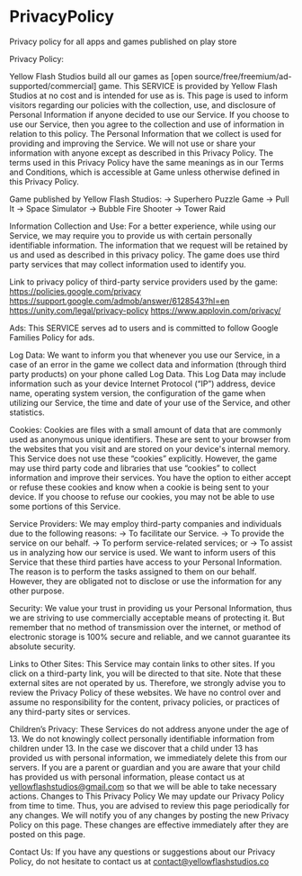 # PrivacyPolicy
Privacy policy for all apps and games published on play store

Privacy Policy: 

Yellow Flash Studios build all our games as [open source/free/freemium/ad-supported/commercial] game. This SERVICE is provided by Yellow Flash Studios at no cost and is intended for use as is.
This page is used to inform visitors regarding our policies with the collection, use, and disclosure of Personal Information if anyone decided to use our Service.
If you choose to use our Service, then you agree to the collection and use of information in relation to this policy. The Personal Information that we collect is used for providing and improving the Service. We will not use or share your information with anyone except as described in this Privacy Policy.
The terms used in this Privacy Policy have the same meanings as in our Terms and Conditions, which is accessible at Game unless otherwise defined in this Privacy Policy.

Game published by Yellow Flash Studios:
-> Superhero Puzzle Game
-> Pull It
-> Space Simulator
-> Bubble Fire Shooter
-> Tower Raid

Information Collection and Use:
For a better experience, while using our Service, we may require you to provide us with certain personally identifiable information. The information that we request will be retained by us and used as described in this privacy policy.
The game does use third party services that may collect information used to identify you.

Link to privacy policy of third-party service providers used by the game:
https://policies.google.com/privacy
https://support.google.com/admob/answer/6128543?hl=en
https://unity.com/legal/privacy-policy
https://www.applovin.com/privacy/

Ads:
This SERVICE serves ad to users and is committed to follow Google Families Policy for ads.

Log Data:
We want to inform you that whenever you use our Service, in a case of an error in the game we collect data and information (through third party products) on your phone called Log Data. This Log Data may include information such as your device Internet Protocol (“IP”) address, device name, operating system version, the configuration of the game when utilizing our Service, the time and date of your use of the Service, and other statistics.

Cookies:
Cookies are files with a small amount of data that are commonly used as anonymous unique identifiers. These are sent to your browser from the websites that you visit and are stored on your device's internal memory.
This Service does not use these “cookies” explicitly. However, the game may use third party code and libraries that use “cookies” to collect information and improve their services. You have the option to either accept or refuse these cookies and know when a cookie is being sent to your device. If you choose to refuse our cookies, you may not be able to use some portions of this Service.

Service Providers:
We may employ third-party companies and individuals due to the following reasons:
-> To facilitate our Service.
-> To provide the service on our behalf.
-> To perform service-related services; or
-> To assist us in analyzing how our service is used.
We want to inform users of this Service that these third parties have access to your Personal Information. The reason is to perform the tasks assigned to them on our behalf. However, they are obligated not to disclose or use the information for any other purpose.

Security:
We value your trust in providing us your Personal Information, thus we are striving to use commercially acceptable means of protecting it. But remember that no method of transmission over the internet, or method of electronic storage is 100% secure and reliable, and we cannot guarantee its absolute security.

Links to Other Sites:
This Service may contain links to other sites. If you click on a third-party link, you will be directed to that site. Note that these external sites are not operated by us. Therefore, we strongly advise you to review the Privacy Policy of these websites. We have no control over and assume no responsibility for the content, privacy policies, or practices of any third-party sites or services.

Children’s Privacy:
These Services do not address anyone under the age of 13. We do not knowingly collect personally identifiable information from children under 13. In the case we discover that a child under 13 has provided us with personal information, we immediately delete this from our servers. If you are a parent or guardian and you are aware that your child has provided us with personal information, please contact us at yellowflashstudios@gmail.com so that we will be able to take necessary actions.
Changes to This Privacy Policy
We may update our Privacy Policy from time to time. Thus, you are advised to review this page periodically for any changes. We will notify you of any changes by posting the new Privacy Policy on this page. These changes are effective immediately after they are posted on this page.

Contact Us:
If you have any questions or suggestions about our Privacy Policy, do not hesitate to contact us at contact@yellowflashstudios.co
